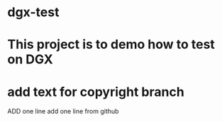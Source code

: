 # dgx-test
# This project is to demo how to test on DGX
# add text for copyright branch
ADD one line
add one line from github
